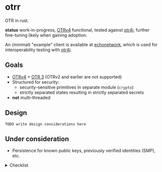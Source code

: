 # otrr

OTR in rust.

__status__ work-in-progress, [OTRv4] functional, tested against [otr4j], further fine-tuning likely when gaining adoption.

An (minimal) "example" client is available at [echonetwork], which is used for interoperability testing with [otr4j].

## Goals

- [OTRv4] + [OTR 3][OTR3] (OTRv2 and earlier are not supported)  
- Structured for security:
  - security-sensitive primitives in separate module (`crypto`)
  - strictly separated states resulting in strictly separated secrets
- __not__ multi-threaded

## Design

`TODO write design considerations here`

## Under consideration

- Persistence for known public keys, previously verified identities (SMP), etc.

<details>
  <summary>Checklist</summary>

> ☐: feature, ☑: implemented, ✔: verified

__Functionality__:

- ☑ Normal messages:
  - ☑ Plaintext message
  - ☑ Whitespace-tagged message
  - ☑ Query message
  - ☑ Error message
- ☑ Authenticated Key Exchange (AKE)
- ☑ Socialist Millionaire's Protocol (SMP)
  - ☑ SMP zero-knowledge secret verificaton (w/ or w/o user-provided question)
  - ☐ Manual verification (SSID)
- ☑ DSA signatures
- ☑ Encryption
- ☑ OTR-encoding
  - ☑ Reading
  - ☑ Writing
- ☐ Policies:
  - ☑ `REQUIRE_ENCRYPTION` take appropriate actions given that active policy requires encryption.
  - ☑ `WHITESPACE_START_AKE` automatically initiate AKE when whitespace tag is received.
  - ☑ `ERROR_START_AKE` initiate AKE upon receiving error message.
  - ☐ ability to change policy for account or individual instance (during use).
- ☑ Fragmentation:
  - ☑ Assemble fragments of incoming message.
  - ☑ Fragment outgoing messages.
- ☐ Heartbeat-messages: keep session alive and ensure regular key rotation.
- ☐ Store plaintext message for transmission under right circumstances (i.e. `REQUIRE_ENCRYPTION` policy, in-progress AKE, etc.)  
  _This is somewhat controversial due to risk of sending queued messages to wrong established session._
- ☐ Expose the Extra Symmetric Key (TLV type `8` in OTR3, TLV type `7` in OTRv4)
- ☑ Session expiration  
  _Session expiration is provided only as a method-call. This is currently an action that the host (chat-application) must perform._
- ☑ [OTR 3][OTR3]:
  - ☑ Instance-tags (distinguish multiple clients for the same account)
  - ☑ Fragmentation with instance-tags.
- ☑ [OTRv4]:
  - ☑ Upgraded cryptographic primitives, DAKE, Double-Ratchet, mixed ephemeral keys
  - ☑ Client-profiles
  - ☑ Fragmentation with identifier
  - ☑ FIXME continue itemizing and include incomplete parts ...
  - ☐ Out-of-order message-keys:
    - ☑ messages in order,
    - ☑ skipping messages,
    - ☐ message-keys from skipped keys store, i.e. out-of-order reception

__Operational__:

- ☑ Single instance of `Account` represents single account on a chat network: allows for specific identity (_DSA keypair_), chat network/transport.
- ☐ Thread-safety. (Not yet determined necessary.)  
  _Given that most messages can be processed one at a time, most benefit is derived from having separate tasks for session expiration and heartbeats. However, these may be interleaved with message processing._

__Developmental__:

- ☑ No logic for managing multiple accounts:  
  _We keep this separated and up to the client to implement as necessary. Essentially, just tying the `Account` to the corresponding chat account logic is sufficient, and additional management risks prescribing a certain structure to the host application (e.g. chat application)._
- ☐ API for managing multiple accounts, keys, policies?
- ☐ Unit tests: too few tests, even though rust syntax is that expressive.
- ☐ Resilient to faulty implementations of `Host` as provided by the client.  
    _At this moment it is not clear how to do this: `std::panic::catch_unwind` is not guaranteed to catch and handle all panics._

__Known issues__:

- How to deal with multiple instances, "default instance", "selected/active instance"? Especially when dealing with incidental reception of plaintext messages while encrypted session is established for some instance.
- The OTR specification documents that any message payload is in UTF-8 and _may contain_ HTML. However, this makes it ambiguous for how the content should be interpreted and results and risks may very per chat network.
- There is no convention on how the Extra Symmetric Key should be used.
</details>


[otr4j]: <https://github.com/otr4j/otr4j> "otr4j with OTRv4 support"
[OTRv4]: <https://github.com/otrv4/otrv4> "OTRv4 specification"
[OTR3]: <https://otr.cypherpunks.ca/Protocol-v3-4.1.1.html> "OTR 3 specification"
[echonetwork]: <https://github.com/otr4j/echonetwork> "Minimal infrastructure for testing interoperability of OTR-libraries"


